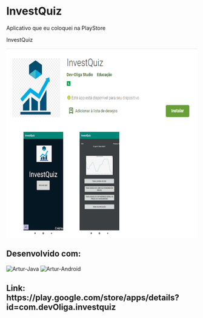 # InvestQuiz
Aplicativo que eu coloquei na PlayStore

InvestQuiz

<img align="center" alt="Artur-Js" height="500" width="600" src="https://github.com/Artur-Hugo/InvestQuiz/blob/master/InvestiQuiz.png">

<h2>Desenvolvido com: </h2>
<div>
  <img align="center" alt="Artur-Java" height="60" width="70" src="https://cdn.jsdelivr.net/gh/devicons/devicon/icons/java/java-original.svg" >
   <img align="center" alt="Artur-Android" height="60" width="70" src="https://cdn.jsdelivr.net/gh/devicons/devicon/icons/android/android-original.svg" >
  </div>
  
  <h2>Link: https://play.google.com/store/apps/details?id=com.devOliga.investquiz</h2>
